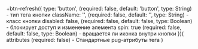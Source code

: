+btn-refresh({
    type: 'button', (required: false, default: 'button', type: String) - тип тега кнопки
    className: '', (required: false, default: '', type: String) - класс кнопки
    disabled: false, (required: false, default: false, type: Boolean) - блокирует доступ и изменение элемента
    spin: true (required: false, default: false, type: Boolean) - вращается ли иконка внутри кнопки
})(
    attributes (required: false) - Стандартные pug-атрибуты тега
)